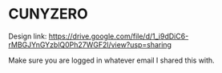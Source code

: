 # CUNYZERO


Design link: 
https://drive.google.com/file/d/1_i9dDiC6-rMBGJYnGYzblQ0Ph27WGF2l/view?usp=sharing

Make sure you are logged in whatever email I shared this with. 
